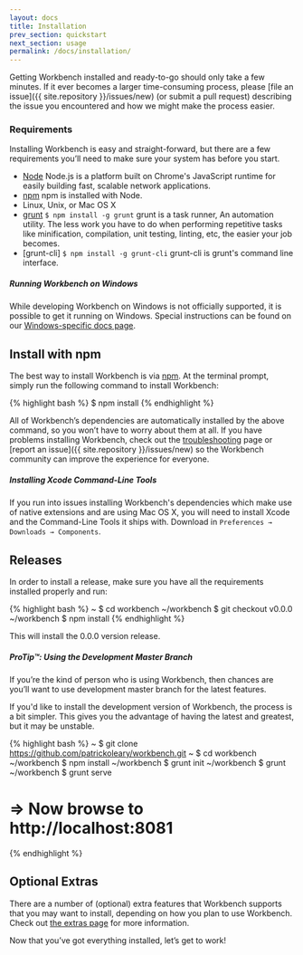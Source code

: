 ```yaml
---
layout: docs
title: Installation
prev_section: quickstart
next_section: usage
permalink: /docs/installation/
---
```


Getting Workbench installed and ready-to-go should only take a few minutes. If it
ever becomes a larger time-consuming process, please [file an
issue]({{ site.repository }}/issues/new) (or submit a pull request)
describing the issue you encountered and how we might make the process easier.

### Requirements

Installing Workbench is easy and straight-forward, but there are a few requirements
you’ll need to make sure your system has before you start.

- [Node](http://nodejs.org) Node.js is a platform built on Chrome's JavaScript runtime for
easily building fast, scalable network applications.
- [npm](http://npmjs.org) npm is installed with Node.
- Linux, Unix, or Mac OS X
- [grunt](http://nodejs.org) `$ npm install -g grunt` grunt is a task runner, An automation
utility. The less work you have to do when performing repetitive tasks like minification,
compilation, unit testing, linting, etc, the easier your job becomes.
- [grunt-cli] `$ npm install -g grunt-cli` grunt-cli is grunt's command line interface.

<div class="note info">
  <h5>Running Workbench on Windows</h5>
  <p>
    While developing Workbench on Windows is not officially supported, it is possible to get
    it running on Windows. Special instructions can be found on our
    <a href="../windows">Windows-specific docs page</a>.
  </p>
</div>

## Install with npm

The best way to install Workbench is via [npm](http://npmjs.org). At the terminal prompt,
simply run the following command to install Workbench:

{% highlight bash %}
$ npm install
{% endhighlight %}

All of Workbench’s dependencies are automatically installed by the above command, so you
won’t have to worry about them at all. If you have problems installing Workbench, check out
the [troubleshooting](../troubleshooting/) page or
[report an issue]({{ site.repository }}/issues/new) so the Workbench community can improve
the experience for everyone.

<div class="note info">
  <h5>Installing Xcode Command-Line Tools</h5>
  <p>
    If you run into issues installing Workbench's dependencies which make use of
    native extensions and are using Mac OS X, you will need to install Xcode
    and the Command-Line Tools it ships with. Download in
    <code>Preferences &#8594; Downloads &#8594; Components</code>.
  </p>
</div>

## Releases

In order to install a release, make sure you have all the requirements
installed properly and run:

{% highlight bash %}
~ $ cd workbench
~/workbench $ git checkout v0.0.0
~/workbench $ npm install
{% endhighlight %}

This will install the 0.0.0 version release.

<div class="note">
  <h5>ProTip™: Using the Development Master Branch</h5>
  <p>
    If you’re the kind of person who is using Workbench, then chances are you’ll
    want to use development master branch for the latest features.
  </p>
</div>

If you'd like to install the development version of Workbench, the process is a bit
simpler. This gives you the advantage of having the latest and greatest, but it may
be unstable.

{% highlight bash %}
~ $ git clone https://github.com/patrickoleary/workbench.git
~ $ cd workbench
~/workbench $ npm install
~/workbench $ grunt init
~/workbench $ grunt
~/workbench $ grunt serve
# => Now browse to http://localhost:8081
{% endhighlight %}

## Optional Extras

There are a number of (optional) extra features that Workbench supports that you
may want to install, depending on how you plan to use Workbench. Check out
[the extras page](../extras/) for more information.

Now that you’ve got everything installed, let’s get to work!

[Windows]: /docs/windows/